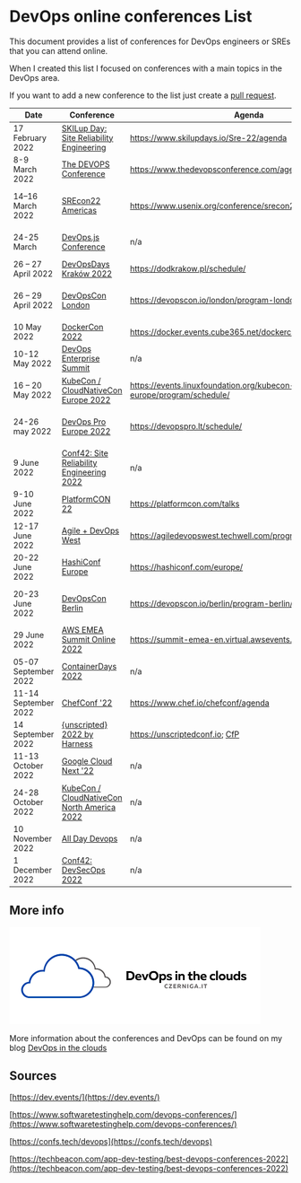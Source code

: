 # DevOps online conferences List

This document provides a list of conferences for DevOps engineers or SREs that you can attend online. 

When I created this list I focused on conferences with a main topics in the DevOps area. 

If you want to add a new conference to the list just create a [pull request](https://github.com/czerniga/devops-online-conferences/pulls).

| Date  | Conference  | Agenda  | Price  |
| --- | --- | --- | --- |
| 17 February  2022  | [SKILup Day: Site Reliability Engineering](https://www.skilupdays.io/Sre-22/home) | https://www.skilupdays.io/Sre-22/agenda  | FREE  |
| 8-9 March 2022   | [The DEVOPS Conference](https://www.thedevopsconference.com/) | https://www.thedevopsconference.com/agenda   | FREE  |
| 14–16 March 2022  | [SREcon22 Americas](https://www.usenix.org/conference/srecon22americas)  | https://www.usenix.org/conference/srecon22americas/program  | US $550 – US $700  |
| 24-25 March  | [DevOps.js Conference](https://devopsjsconf.com/) | n/a   | FREE /  € 46  |
| 26 – 27 April 2022  | [DevOpsDays Kraków 2022](https://dodkrakow.pl/) | https://dodkrakow.pl/schedule/ | FREE |
| 26 – 29 April 2022  | [DevOpsCon London](https://devopscon.io/london) | https://devopscon.io/london/program-london/  | £ 512 - 1196  |
| 10 May 2022  | [DockerCon 2022](https://www.docker.com/dockercon/)  | https://docker.events.cube365.net/dockercon/2022  | FREE  |
| 10-12 May 2022  | [DevOps Enterprise Summit](https://events.itrevolution.com/virtual) | n/a  | $450  |
| 16 – 20 May 2022  | [KubeCon / CloudNativeCon Europe 2022](https://events.linuxfoundation.org/kubecon-cloudnativecon-europe/) | https://events.linuxfoundation.org/kubecon-cloudnativecon-europe/program/schedule/  | FREE /  € 75   |
| 24-26 may 2022  | [DevOps Pro Europe 2022](https://devopspro.lt/) | https://devopspro.lt/schedule/  | € 270 – 1130   |
| 9 June 2022  | [Conf42: Site Reliability Engineering 2022](https://www.conf42.com/sre2022) | n/a  | n/a  |
| 9-10 June 2022  | [PlatformCON 22](https://platformcon.com/) | https://platformcon.com/talks  | FREE  |
| 12-17 June 2022  | [Agile + DevOps West](https://agiledevopswest.techwell.com/) | https://agiledevopswest.techwell.com/program/schedule  | n/a  |
| 20-22 June 2022  | [HashiConf Europe](https://hashiconf.com/europe/) | https://hashiconf.com/europe/  | FREE - € 450  |
| 20-23 June 2022  | [DevOpsCon Berlin](https://devopscon.io/berlin) | https://devopscon.io/berlin/program-berlin/  | € 476 - € 1169  |
| 29 June 2022 | [AWS EMEA Summit Online 2022](https://summit-emea-en.virtual.awsevents.com/) | https://summit-emea-en.virtual.awsevents.com/ | FREE |
| 05-07 September 2022  | [ContainerDays 2022](https://www.containerdays.io/) | n/a | FREE / € 699  |
| 11-14 September 2022  | [ChefConf &#39;22](https://www.chef.io/chefconf/sign-up-for-all-chefconf-22-news) | https://www.chef.io/chefconf/agenda | FREE  |
| 14 September 2022  | [{unscripted} 2022 by Harness](https://unscriptedconf.io) | https://unscriptedconf.io; [CfP](https://sessionize.com/unscripted-2022/) | FREE  |
| 11-13 October 2022  | [Google Cloud Next &#39;22](https://cloud.withgoogle.com/next) | n/a  | FREE  |
| 24-28 October 2022  | [KubeCon / CloudNativeCon North America 2022](https://events.linuxfoundation.org/kubecon-cloudnativecon-north-america/) | n/a  | n/a  |
| 10 November 2022  | [All Day Devops](https://www.alldaydevops.com/) | n/a  | n/a  |
| 1 December 2022  | [Conf42: DevSecOps 2022](https://www.conf42.com/devsecops2022)  | n/a  | n/a  |

## More info

![DevOps in the clouds](Devops_logo.png "DevOps in the clouds")

More information about the conferences and DevOps can be found on my blog [DevOps in the clouds](czerniga.it)

## Sources

[https://dev.events/](https://dev.events/)

[https://www.softwaretestinghelp.com/devops-conferences/](https://www.softwaretestinghelp.com/devops-conferences/)

[https://confs.tech/devops](https://confs.tech/devops)

[https://techbeacon.com/app-dev-testing/best-devops-conferences-2022](https://techbeacon.com/app-dev-testing/best-devops-conferences-2022)

